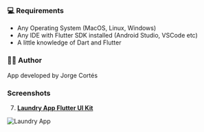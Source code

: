 ### 💻 Requirements

- Any Operating System (MacOS, Linux, Windows)
- Any IDE with Flutter SDK installed (Android Studio, VSCode etc)
- A little knowledge of Dart and Flutter

### 👨‍💻 Author

App developed by Jorge Cortés

### Screenshots

7. **[Laundry App Flutter UI Kit](https://github.com/OLayemii/flutter-ui-kits/tree/main/laundry_app_ui)**

![Laundry App](https://res.cloudinary.com/olayemii/image/upload/v1611749849/assets/laundry-main_znvlqd.png)


